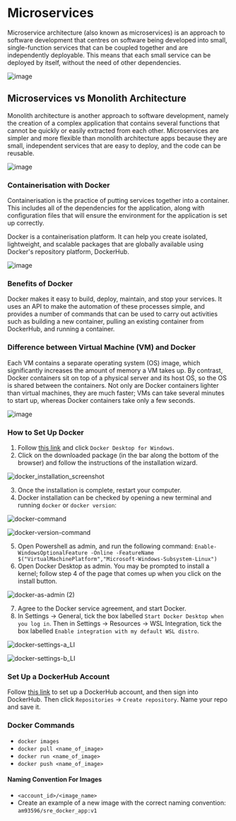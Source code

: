 # Microservices  

Microservice architecture (also known as microservices) is an approach to software development that centres on software being developed into small, single-function services that can be coupled together and are independently deployable. This means that each small service can be deployed by itself, without the need of other dependencies.  

![image](https://user-images.githubusercontent.com/88166874/135051437-200ebe32-bad2-4816-8ac5-6dc65f1d4be2.png)  

## Microservices vs Monolith Architecture  
Monolith architecture is another approach to software development, namely the creation of a complex application that contains several functions that cannot be quickly or easily extracted from each other. Microservices are simpler and more flexible than monolith architecture apps because they are small, independent services that are easy to deploy, and the code can be reusable.  

![image](https://user-images.githubusercontent.com/88166874/135051208-f5e6d218-cc54-4311-8adc-fc139ec48e85.png)  

### Containerisation with Docker  
Containerisation is the practice of putting services together into a container. This includes all of the dependencies for the application, along with configuration files that will ensure the environment for the application is set up correctly.  

Docker is a containerisation platform. It can help you create isolated, lightweight, and scalable packages that are globally available using Docker's repository platform, DockerHub.  

![image](https://user-images.githubusercontent.com/88166874/135052361-3031f400-b467-4250-a156-affb9e36dead.png)

### Benefits of Docker  
Docker makes it easy to build, deploy, maintain, and stop your services. It uses an API to make the automation of these processes simple, and provides a number of commands that can be used to carry out activities such as building a new container, pulling an existing container from DockerHub, and running a container.  

### Difference between Virtual Machine (VM) and Docker  
Each VM contains a separate operating system (OS) image, which significantly increases the amount of memory a VM takes up. By contrast, Docker containers sit on top of a physical server and its host OS, so the OS is shared between the containers. Not only are Docker containers lighter than virtual machines, they are much faster; VMs can take several minutes to start up, whereas Docker containers take only a few seconds.  

![image](https://user-images.githubusercontent.com/88166874/135052741-0a0e03c2-24ae-45b0-b3bb-659b8dd7d2b8.png)

### How to Set Up Docker  
1. Follow [this link](https://docs.docker.com/desktop/windows/install/) and click `Docker Desktop for Windows`.  
2. Click on the downloaded package (in the bar along the bottom of the browser) and follow the instructions of the installation wizard.  

![docker_installation_screenshot](https://user-images.githubusercontent.com/88166874/135055863-0ef533c3-65dc-48cc-9786-414e4fdb1cfd.PNG)

3. Once the installation is complete, restart your computer.  
4. Docker installation can be checked by opening a new terminal and running `docker` or `docker version`:  

![docker-command](https://user-images.githubusercontent.com/88166874/135059198-056d2ef1-e217-4a3d-bc54-3fc808b18343.PNG)  

![docker-version-command](https://user-images.githubusercontent.com/88166874/135059537-3059926c-30ca-424d-8128-9c16c7e83abd.PNG)  

5. Open Powershell as admin, and run the following command: `Enable-WindowsOptionalFeature -Online -FeatureName $("VirtualMachinePlatform","Microsoft-Windows-Subsystem-Linux")`  
6. Open Docker Desktop as admin. You may be prompted to install a kernel; follow step 4 of the page that comes up when you click on the install button.  

![docker-as-admin (2)](https://user-images.githubusercontent.com/88166874/135055610-61229232-f17c-4d87-926a-1f1648849309.PNG)  

7. Agree to the Docker service agreement, and start Docker.  
8. In Settings -> General, tick the box labelled `Start Docker Desktop when you log in`. Then in Settings -> Resources -> WSL Integration, tick the box labelled `Enable integration with my default WSL distro`.  

![docker-settings-a_LI](https://user-images.githubusercontent.com/88166874/135057075-c1073c5c-26d8-4299-9bf2-4d9bc23a4f72.jpg)  

![docker-settings-b_LI](https://user-images.githubusercontent.com/88166874/135057094-25f624e1-a250-4479-81c5-7ac1b14c31d2.jpg)  

### Set Up a DockerHub Account
Follow [this link](https://hub.docker.com/) to set up a DockerHub account, and then sign into DockerHub. Then click `Repositories` -> `Create repository`. Name your repo and save it.  

### Docker Commands
- `docker images`
- `docker pull <name_of_image>`
- `docker run <name_of_image>`
- `docker push <name_of_image>`

#### Naming Convention For Images
- `<account_id>/<image_name>`
- Create an example of a new image with the correct naming convention: `am93596/sre_docker_app:v1`
